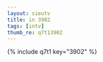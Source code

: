 ```yaml
--- 
layout: sieutv
title: in 3902
tags: [intv]
thumb_re: q7t13902
---
```

{% include q7t1 key="3902" %} 
